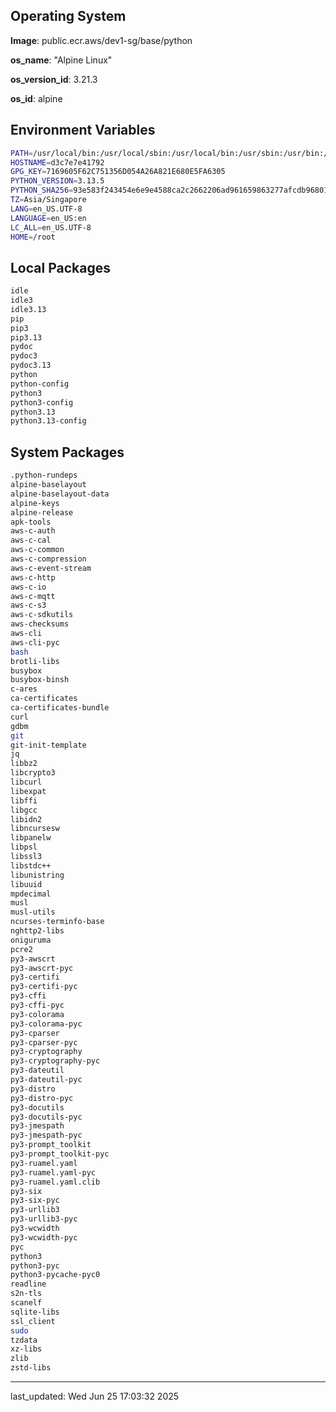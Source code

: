 ## Operating System

**Image**: public.ecr.aws/dev1-sg/base/python

**os_name**: "Alpine Linux"

**os_version_id**: 3.21.3

**os_id**: alpine

## Environment Variables

```bash
PATH=/usr/local/bin:/usr/local/sbin:/usr/local/bin:/usr/sbin:/usr/bin:/sbin:/bin
HOSTNAME=d3c7e7e41792
GPG_KEY=7169605F62C751356D054A26A821E680E5FA6305
PYTHON_VERSION=3.13.5
PYTHON_SHA256=93e583f243454e6e9e4588ca2c2662206ad961659863277afcdb96801647d640
TZ=Asia/Singapore
LANG=en_US.UTF-8
LANGUAGE=en_US:en
LC_ALL=en_US.UTF-8
HOME=/root
```

## Local Packages

```bash
idle
idle3
idle3.13
pip
pip3
pip3.13
pydoc
pydoc3
pydoc3.13
python
python-config
python3
python3-config
python3.13
python3.13-config
```

## System Packages

```bash
.python-rundeps
alpine-baselayout
alpine-baselayout-data
alpine-keys
alpine-release
apk-tools
aws-c-auth
aws-c-cal
aws-c-common
aws-c-compression
aws-c-event-stream
aws-c-http
aws-c-io
aws-c-mqtt
aws-c-s3
aws-c-sdkutils
aws-checksums
aws-cli
aws-cli-pyc
bash
brotli-libs
busybox
busybox-binsh
c-ares
ca-certificates
ca-certificates-bundle
curl
gdbm
git
git-init-template
jq
libbz2
libcrypto3
libcurl
libexpat
libffi
libgcc
libidn2
libncursesw
libpanelw
libpsl
libssl3
libstdc++
libunistring
libuuid
mpdecimal
musl
musl-utils
ncurses-terminfo-base
nghttp2-libs
oniguruma
pcre2
py3-awscrt
py3-awscrt-pyc
py3-certifi
py3-certifi-pyc
py3-cffi
py3-cffi-pyc
py3-colorama
py3-colorama-pyc
py3-cparser
py3-cparser-pyc
py3-cryptography
py3-cryptography-pyc
py3-dateutil
py3-dateutil-pyc
py3-distro
py3-distro-pyc
py3-docutils
py3-docutils-pyc
py3-jmespath
py3-jmespath-pyc
py3-prompt_toolkit
py3-prompt_toolkit-pyc
py3-ruamel.yaml
py3-ruamel.yaml-pyc
py3-ruamel.yaml.clib
py3-six
py3-six-pyc
py3-urllib3
py3-urllib3-pyc
py3-wcwidth
py3-wcwidth-pyc
pyc
python3
python3-pyc
python3-pycache-pyc0
readline
s2n-tls
scanelf
sqlite-libs
ssl_client
sudo
tzdata
xz-libs
zlib
zstd-libs
```


---

last_updated: Wed Jun 25 17:03:32 2025